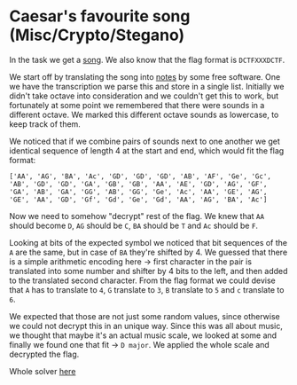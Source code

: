 # Caesar's favourite song (Misc/Crypto/Stegano)

In the task we get a [song](killthegauls.mp3).
We also know that the flag format is `DCTFXXXDCTF`.

We start off by translating the song into [notes](killthegauls.xml) by some free software.
One we have the transcription we parse this and store in a single list.
Initially we didn't take octave into consideration and we couldn't get this to work, but fortunately at some point we remembered that there were sounds in a different octave. We marked this different octave sounds as lowercase, to keep track of them.

We noticed that if we combine pairs of sounds next to one another we get identical sequence of length 4 at the start and end, which would fit the flag format:

`['AA', 'AG', 'BA', 'Ac', 'GD', 'GD', 'GD', 'AB', 'AF', 'Ge', 'Gc', 'AB', 'GD', 'GD', 'GA', 'GB', 'GB', 'AA', 'AE', 'GD', 'AG', 'GF', 'GA', 'AB', 'GA', 'GG', 'AB', 'GG', 'Ge', 'Ac', 'AA', 'GE', 'AG', 'GE', 'AA', 'GD', 'Gf', 'Gd', 'Ge', 'Gd', 'AA', 'AG', 'BA', 'Ac']`

Now we need to somehow "decrypt" rest of the flag.
We knew that `AA` should become `D`, `AG` should be `C`, `BA` should be `T` and `Ac` should be `F`.

Looking at bits of the expected symbol we noticed that bit sequences of the `A` are the same, but in case of `BA` they're shifted by 4.
We guessed that there is a simple arithmetic encoding here -> first character in the pair is translated into some number and shifter by 4 bits to the left, and then added to the translated second character.
From the flag format we could devise that `A` has to translate to `4`, `G` translate to `3`, `B` translate to `5` and `c` translate to `6`.

We expected that those are not just some random values, since otherwise we could not decrypt this in an unique way.
Since this was all about music, we thought that maybe it's an actual music scale, we looked at some and finally we found one that fit -> `D major`.
We applied the whole scale and decrypted the flag.

Whole solver [here](caesar.py)
